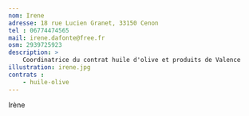 ```yaml
---
nom: Irene
adresse: 18 rue Lucien Granet, 33150 Cenon
tel : 06774474565
mail: irene.dafonte@free.fr
osm: 2939725923
description: >
    Coordinatrice du contrat huile d'olive et produits de Valence
illustration: irene.jpg
contrats : 
    - huile-olive
---
```


Irène

